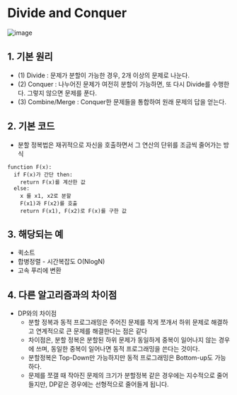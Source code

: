 # Divide and Conquer
![image](https://github.com/AAISSJ/AlgorithmStudy/assets/76966915/3c0371e7-4877-4976-9855-8e01209448a7)

## 1. 기본 원리 

- (1) Divide : 문제가 분할이 가능한 경우, 2개 이상의 문제로 나눈다.
- (2) Conquer : 나누어진 문제가 여전히 분할이 가능하면, 또 다시 Divide를 수행한다. 그렇지 않으면 문제를 푼다.
- (3) Combine/Merge : Conquer한 문제들을 통합하여 원래 문제의 답을 얻는다.



## 2. 기본 코드
- 분할 정복법은 재귀적으로 자신을 호출하면서 그 연산의 단위를 조금씩 줄어가는 방식
```
function F(x):
  if F(x)가 간단 then:
    return F(x)를 계산한 값
  else:
    x 를 x1, x2로 분할
    F(x1)과 F(x2)를 호출
    return F(x1), F(x2)로 F(x)를 구한 값
```

## 3. 해당되는 예
- 퀵소트
- 합병정렬 - 시간복잡도 O(NlogN)
- 고속 푸리에 변환

## 4. 다른 알고리즘과의 차이점 
- DP와의 차이점
  - 분할 정복과 동적 프로그래밍은 주어진 문제를 작게 쪼개서 하위 문제로 해결하고 연계적으로 큰 문제를 해결한다는 점은 같다
  - 차이점은, 분할 정복은 분할된 하위 문제가 동일하게 중복이 일어나지 않는 경우에 쓰며, 동일한 중복이 일어나면 동적 프로그래밍을 쓴다는 것이다.
  - 분할정복은 Top-Down만 가능하지만 동적 프로그래밍은 Bottom-up도 가능하다.
  - 문제를 쪼갤 때 작아진 문제의 크기가 분할정복 같은 경우에는 지수적으로 줄어들지만, DP같은 경우에는 선형적으로 줄어들게 됩니다.
